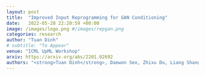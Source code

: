 ```yaml
---
layout: post
title:  "Improved Input Reprogramming for GAN Conditioning"
date:   2022-05-28 22:20:59 +00:00
image: /images/logo.png #/images/repgan.png
categories: research
author: "Tuan Dinh"
# subtitle: "To Appear"
venue: "ICML UpML Workshop"
arxiv: https://arxiv.org/abs/2201.02692
authors: "<strong>Tuan Dinh</strong>, Daewon Seo, Zhixu Du, Liang Shang, Kangwook Lee"
---
```

<!-- [Presented Slides](){:target="_blank"} -->
